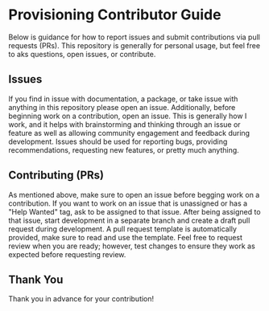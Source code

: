 # Provisioning Contributor Guide

Below is guidance for how to report issues and submit contributions via pull requests (PRs).
This repository is generally for personal usage, but feel free to aks questions, open issues, or contribute.

## Issues

If you find in issue with documentation, a package, or take issue with anything in this repository please open an issue.
Additionally, before beginning work on a contribution, open an issue.
This is generally how I work, and it helps with brainstorming and thinking through an issue or feature as well as allowing community engagement and feedback during development.
Issues should be used for reporting bugs, providing recommendations, requesting new features, or pretty much anything.

## Contributing (PRs)

As mentioned above, make sure to open an issue before begging work on a contribution.
If you want to work on an issue that is unassigned or has a "Help Wanted" tag, ask to be assigned to that issue.
After being assigned to that issue, start development in a separate branch and create a draft pull request during development.
A pull request template is automatically provided, make sure to read and use the template.
Feel free to request review when you are ready; however, test changes to ensure they work as expected before requesting review.

## Thank You

Thank you in advance for your contribution!